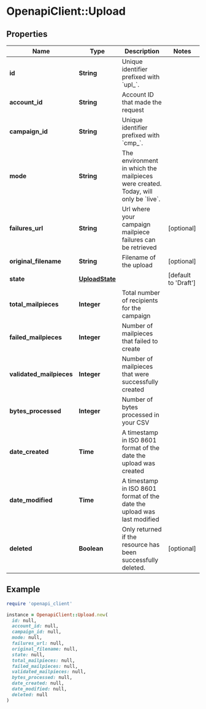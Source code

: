 # OpenapiClient::Upload

## Properties

| Name | Type | Description | Notes |
| ---- | ---- | ----------- | ----- |
| **id** | **String** | Unique identifier prefixed with &#x60;upl_&#x60;. |  |
| **account_id** | **String** | Account ID that made the request |  |
| **campaign_id** | **String** | Unique identifier prefixed with &#x60;cmp_&#x60;. |  |
| **mode** | **String** | The environment in which the mailpieces were created. Today, will only be &#x60;live&#x60;. |  |
| **failures_url** | **String** | Url where your campaign mailpiece failures can be retrieved | [optional] |
| **original_filename** | **String** | Filename of the upload | [optional] |
| **state** | [**UploadState**](UploadState.md) |  | [default to &#39;Draft&#39;] |
| **total_mailpieces** | **Integer** | Total number of recipients for the campaign |  |
| **failed_mailpieces** | **Integer** | Number of mailpieces that failed to create |  |
| **validated_mailpieces** | **Integer** | Number of mailpieces that were successfully created |  |
| **bytes_processed** | **Integer** | Number of bytes processed in your CSV |  |
| **date_created** | **Time** | A timestamp in ISO 8601 format of the date the upload was created |  |
| **date_modified** | **Time** | A timestamp in ISO 8601 format of the date the upload was last modified |  |
| **deleted** | **Boolean** | Only returned if the resource has been successfully deleted. | [optional] |

## Example

```ruby
require 'openapi_client'

instance = OpenapiClient::Upload.new(
  id: null,
  account_id: null,
  campaign_id: null,
  mode: null,
  failures_url: null,
  original_filename: null,
  state: null,
  total_mailpieces: null,
  failed_mailpieces: null,
  validated_mailpieces: null,
  bytes_processed: null,
  date_created: null,
  date_modified: null,
  deleted: null
)
```

